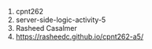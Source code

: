 1. cpnt262
2. server-side-logic-activity-5
3. Rasheed Casalmer
4. https://rasheedc.github.io/cpnt262-a5/
